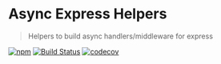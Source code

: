 # Async Express Helpers

> Helpers to build async handlers/middleware for express


[![npm](https://img.shields.io/npm/v/@omni-tools/async-express-helpers.svg)](https://www.npmjs.com/package/@omni-tools/async-express-helpers)
[![Build Status](https://travis-ci.com/omni-tools/async-express-helpers.svg?branch=master)](https://travis-ci.com/omni-tools/async-express-helpers)
[![codecov](https://codecov.io/gh/omni-tools/async-express-helpers/branch/master/graph/badge.svg)](https://codecov.io/gh/omni-tools/async-express-helpers)

